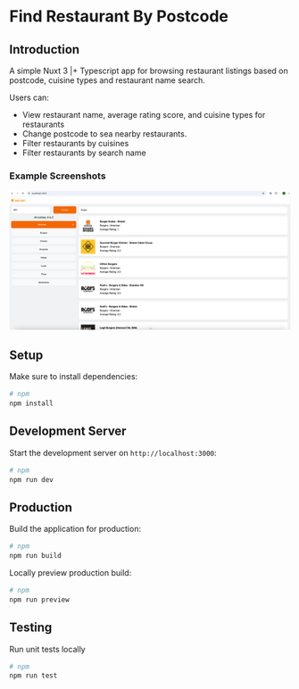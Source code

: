 # Find Restaurant By Postcode

## Introduction

A simple Nuxt 3 |+ Typescript app for browsing restaurant listings based on postcode, cuisine types and restaurant name search.

Users can:

- View restaurant name, average rating score, and cuisine types for restaurants
- Change postcode to sea nearby restaurants.
- Filter restaurants by cuisines
- Filter restaurants by search name

### Example Screenshots

![Search Example](./public/SearchExampleScreenshot.png)

## Setup

Make sure to install dependencies:

```bash
# npm
npm install
```

## Development Server

Start the development server on `http://localhost:3000`:

```bash
# npm
npm run dev
```

## Production

Build the application for production:

```bash
# npm
npm run build
```

Locally preview production build:

```bash
# npm
npm run preview
```

## Testing

Run unit tests locally

```bash
# npm
npm run test
```
